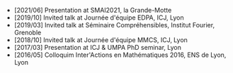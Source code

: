 

- [2021/06] Presentation at SMAI2021, la Grande-Motte
- [2019/10] Invited talk at Journée d'équipe EDPA, ICJ, Lyon
- [2019/03] Invited talk at Séminaire Compréhensibles, Institut Fourier, Grenoble
- [2018/10] Invited talk at Journée d'équipe MMCS, ICJ, Lyon
- [2017/03] Presentation at ICJ & UMPA PhD seminar, Lyon
- [2016/05] Colloquim Inter'Actions en Mathématiques 2016, ENS de Lyon, Lyon
